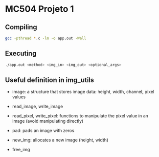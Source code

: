 # MC504 Projeto 1

## Compiling

~~~bash
gcc -pthread *.c -lm -o app.out -Wall
~~~

## Executing

~~~bash
./app.out <method> <img_in> <img_out> <optional_args>
~~~


## Useful definition in img_utils

- image: a structure that stores image data: height, width, channel, pixel values

- read_image, write_image

- read_pixel, write_pixel: functions to manipulate the pixel value in an image (avoid manipulating directly)

- pad: pads an image with zeros 

- new_img: allocates a new image (height, width)

- free_img

